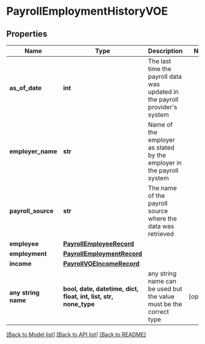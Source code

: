 # PayrollEmploymentHistoryVOE


## Properties
Name | Type | Description | Notes
------------ | ------------- | ------------- | -------------
**as_of_date** | **int** | The last time the payroll data was updated in the payroll provider&#39;s system | 
**employer_name** | **str** | Name of the employer as stated by the employer in the payroll system | 
**payroll_source** | **str** | The name of the payroll source where the data was retrieved | 
**employee** | [**PayrollEmployeeRecord**](PayrollEmployeeRecord.md) |  | 
**employment** | [**PayrollEmploymentRecord**](PayrollEmploymentRecord.md) |  | 
**income** | [**PayrollVOEIncomeRecord**](PayrollVOEIncomeRecord.md) |  | 
**any string name** | **bool, date, datetime, dict, float, int, list, str, none_type** | any string name can be used but the value must be the correct type | [optional]

[[Back to Model list]](../README.md#documentation-for-models) [[Back to API list]](../README.md#documentation-for-api-endpoints) [[Back to README]](../README.md)


